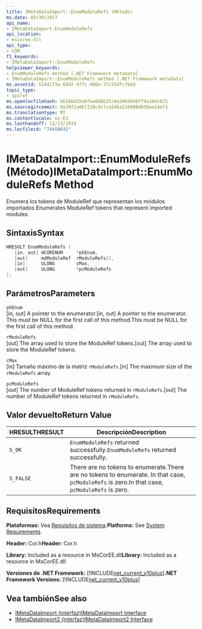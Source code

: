 ```yaml
---
title: IMetaDataImport::EnumModuleRefs (Método)
ms.date: 03/30/2017
api_name:
- IMetaDataImport.EnumModuleRefs
api_location:
- mscoree.dll
api_type:
- COM
f1_keywords:
- IMetaDataImport::EnumModuleRefs
helpviewer_keywords:
- EnumModuleRefs method [.NET Framework metadata]
- IMetaDataImport::EnumModuleRefs method [.NET Framework metadata]
ms.assetid: 53441f3a-68d2-477c-906e-37c55dfcfb4d
topic_type:
- apiref
ms.openlocfilehash: 66186d25e8fee0d6b25c0a2069d46ff9a104c625
ms.sourcegitcommit: 9a39f2a06f110c9c7ca54ba216900d038aa14ef3
ms.translationtype: MT
ms.contentlocale: es-ES
ms.lasthandoff: 11/23/2019
ms.locfileid: "74450032"
---
```

# <a name="imetadataimportenummodulerefs-method"></a><span data-ttu-id="e71c4-102">IMetaDataImport::EnumModuleRefs (Método)</span><span class="sxs-lookup"><span data-stu-id="e71c4-102">IMetaDataImport::EnumModuleRefs Method</span></span>
<span data-ttu-id="e71c4-103">Enumera los tokens de ModuleRef que representan los módulos importados.</span><span class="sxs-lookup"><span data-stu-id="e71c4-103">Enumerates ModuleRef tokens that represent imported modules.</span></span>  
  
## <a name="syntax"></a><span data-ttu-id="e71c4-104">Sintaxis</span><span class="sxs-lookup"><span data-stu-id="e71c4-104">Syntax</span></span>  
  
```cpp  
HRESULT EnumModuleRefs (  
   [in, out] HCORENUM     *phEnum,  
   [out]     mdModuleRef  rModuleRefs[],  
   [in]      ULONG        cMax,  
   [out]     ULONG        *pcModuleRefs  
);  
```  
  
## <a name="parameters"></a><span data-ttu-id="e71c4-105">Parámetros</span><span class="sxs-lookup"><span data-stu-id="e71c4-105">Parameters</span></span>  
 `phEnum`  
 <span data-ttu-id="e71c4-106">[in, out] A pointer to the enumerator.</span><span class="sxs-lookup"><span data-stu-id="e71c4-106">[in, out] A pointer to the enumerator.</span></span> <span data-ttu-id="e71c4-107">This must be NULL for the first call of this method.</span><span class="sxs-lookup"><span data-stu-id="e71c4-107">This must be NULL for the first call of this method.</span></span>  
  
 `rModuleRefs`  
 <span data-ttu-id="e71c4-108">[out] The array used to store the ModuleRef tokens.</span><span class="sxs-lookup"><span data-stu-id="e71c4-108">[out] The array used to store the ModuleRef tokens.</span></span>  
  
 `cMax`  
 <span data-ttu-id="e71c4-109">[in] Tamaño máximo de la matriz `rModuleRefs`.</span><span class="sxs-lookup"><span data-stu-id="e71c4-109">[in] The maximum size of the `rModuleRefs` array.</span></span>  
  
 `pcModuleRefs`  
 <span data-ttu-id="e71c4-110">[out] The number of ModuleRef tokens returned in `rModuleRefs`.</span><span class="sxs-lookup"><span data-stu-id="e71c4-110">[out] The number of ModuleRef tokens returned in `rModuleRefs`.</span></span>  
  
## <a name="return-value"></a><span data-ttu-id="e71c4-111">Valor devuelto</span><span class="sxs-lookup"><span data-stu-id="e71c4-111">Return Value</span></span>  
  
|<span data-ttu-id="e71c4-112">HRESULT</span><span class="sxs-lookup"><span data-stu-id="e71c4-112">HRESULT</span></span>|<span data-ttu-id="e71c4-113">Descripción</span><span class="sxs-lookup"><span data-stu-id="e71c4-113">Description</span></span>|  
|-------------|-----------------|  
|`S_OK`|<span data-ttu-id="e71c4-114">`EnumModuleRefs` returned successfully.</span><span class="sxs-lookup"><span data-stu-id="e71c4-114">`EnumModuleRefs` returned successfully.</span></span>|  
|`S_FALSE`|<span data-ttu-id="e71c4-115">There are no tokens to enumerate.</span><span class="sxs-lookup"><span data-stu-id="e71c4-115">There are no tokens to enumerate.</span></span> <span data-ttu-id="e71c4-116">In that case, `pcModuleRefs` is zero.</span><span class="sxs-lookup"><span data-stu-id="e71c4-116">In that case, `pcModuleRefs` is zero.</span></span>|  
  
## <a name="requirements"></a><span data-ttu-id="e71c4-117">Requisitos</span><span class="sxs-lookup"><span data-stu-id="e71c4-117">Requirements</span></span>  
 <span data-ttu-id="e71c4-118">**Plataformas:** Vea [Requisitos de sistema](../../../../docs/framework/get-started/system-requirements.md).</span><span class="sxs-lookup"><span data-stu-id="e71c4-118">**Platforms:** See [System Requirements](../../../../docs/framework/get-started/system-requirements.md).</span></span>  
  
 <span data-ttu-id="e71c4-119">**Header:** Cor.h</span><span class="sxs-lookup"><span data-stu-id="e71c4-119">**Header:** Cor.h</span></span>  
  
 <span data-ttu-id="e71c4-120">**Library:** Included as a resource in MsCorEE.dll</span><span class="sxs-lookup"><span data-stu-id="e71c4-120">**Library:** Included as a resource in MsCorEE.dll</span></span>  
  
 <span data-ttu-id="e71c4-121">**Versiones de .NET Framework:** [!INCLUDE[net_current_v10plus](../../../../includes/net-current-v10plus-md.md)]</span><span class="sxs-lookup"><span data-stu-id="e71c4-121">**.NET Framework Versions:** [!INCLUDE[net_current_v10plus](../../../../includes/net-current-v10plus-md.md)]</span></span>  
  
## <a name="see-also"></a><span data-ttu-id="e71c4-122">Vea también</span><span class="sxs-lookup"><span data-stu-id="e71c4-122">See also</span></span>

- [<span data-ttu-id="e71c4-123">IMetaDataImport (interfaz)</span><span class="sxs-lookup"><span data-stu-id="e71c4-123">IMetaDataImport Interface</span></span>](../../../../docs/framework/unmanaged-api/metadata/imetadataimport-interface.md)
- [<span data-ttu-id="e71c4-124">IMetaDataImport2 (interfaz)</span><span class="sxs-lookup"><span data-stu-id="e71c4-124">IMetaDataImport2 Interface</span></span>](../../../../docs/framework/unmanaged-api/metadata/imetadataimport2-interface.md)
